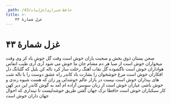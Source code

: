 ```yaml
---
_path: /حافظ-شیرازی/غزلیات/43
title: >-
    غزل شمارهٔ ۴۳
---
```

# غزل شمارهٔ ۴۳

صحن بستان ذوق بخش و صحبت یاران خوش است
وقت گل خوش باد کز وی وقت میخواران خوش است
از صبا هر دم مشام جان ما خوش می شود
آری آری طیب انفاس هواداران خوش است
ناگشوده گل نقاب آهنگ رحلت ساز کرد
ناله کن بلبل که گلبانگ دل افکاران خوش است
مرغ خوشخوان را بشارت باد کاندر راه عشق
دوست را با ناله شب های بیداران خوش است
نیست در بازار عالم خوشدلی ور زان که هست
شیوه رندی و خوش باشی عیاران خوش است
از زبان سوسن آزاده ام آمد به گوش
کاندر این دیر کهن کار سبکباران خوش است
حافظا ترک جهان گفتن طریق خوشدلیست
تا نپنداری که احوال جهان داران خوش است
